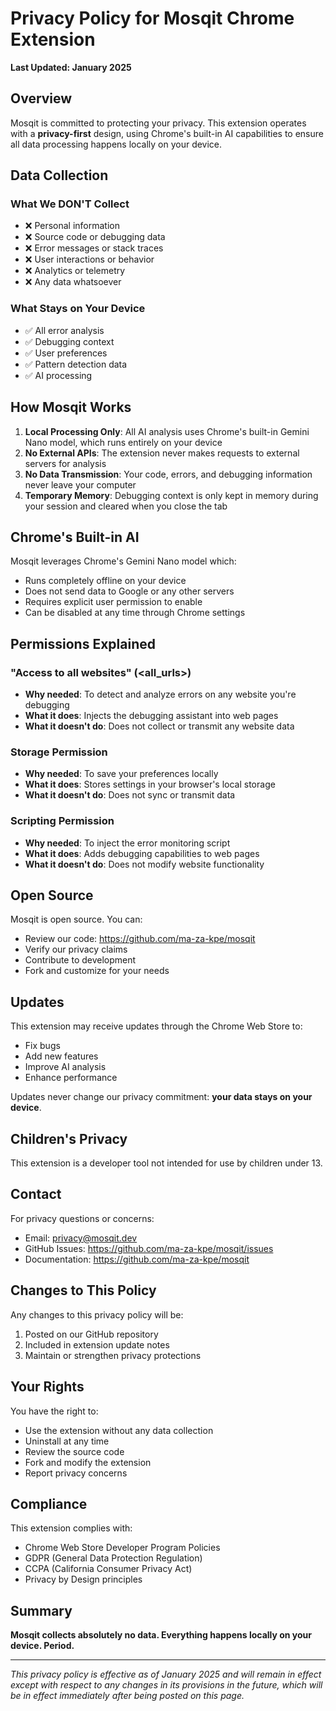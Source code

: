 # Privacy Policy for Mosqit Chrome Extension

**Last Updated: January 2025**

## Overview

Mosqit is committed to protecting your privacy. This extension operates with a **privacy-first** design, using Chrome's built-in AI capabilities to ensure all data processing happens locally on your device.

## Data Collection

### What We DON'T Collect
- ❌ Personal information
- ❌ Source code or debugging data
- ❌ Error messages or stack traces
- ❌ User interactions or behavior
- ❌ Analytics or telemetry
- ❌ Any data whatsoever

### What Stays on Your Device
- ✅ All error analysis
- ✅ Debugging context
- ✅ User preferences
- ✅ Pattern detection data
- ✅ AI processing

## How Mosqit Works

1. **Local Processing Only**: All AI analysis uses Chrome's built-in Gemini Nano model, which runs entirely on your device
2. **No External APIs**: The extension never makes requests to external servers for analysis
3. **No Data Transmission**: Your code, errors, and debugging information never leave your computer
4. **Temporary Memory**: Debugging context is only kept in memory during your session and cleared when you close the tab

## Chrome's Built-in AI

Mosqit leverages Chrome's Gemini Nano model which:
- Runs completely offline on your device
- Does not send data to Google or any other servers
- Requires explicit user permission to enable
- Can be disabled at any time through Chrome settings

## Permissions Explained

### "Access to all websites" (<all_urls>)
- **Why needed**: To detect and analyze errors on any website you're debugging
- **What it does**: Injects the debugging assistant into web pages
- **What it doesn't do**: Does not collect or transmit any website data

### Storage Permission
- **Why needed**: To save your preferences locally
- **What it does**: Stores settings in your browser's local storage
- **What it doesn't do**: Does not sync or transmit data

### Scripting Permission
- **Why needed**: To inject the error monitoring script
- **What it does**: Adds debugging capabilities to web pages
- **What it doesn't do**: Does not modify website functionality

## Open Source

Mosqit is open source. You can:
- Review our code: https://github.com/ma-za-kpe/mosqit
- Verify our privacy claims
- Contribute to development
- Fork and customize for your needs

## Updates

This extension may receive updates through the Chrome Web Store to:
- Fix bugs
- Add new features
- Improve AI analysis
- Enhance performance

Updates never change our privacy commitment: **your data stays on your device**.

## Children's Privacy

This extension is a developer tool not intended for use by children under 13.

## Contact

For privacy questions or concerns:
- Email: privacy@mosqit.dev
- GitHub Issues: https://github.com/ma-za-kpe/mosqit/issues
- Documentation: https://github.com/ma-za-kpe/mosqit

## Changes to This Policy

Any changes to this privacy policy will be:
1. Posted on our GitHub repository
2. Included in extension update notes
3. Maintain or strengthen privacy protections

## Your Rights

You have the right to:
- Use the extension without any data collection
- Uninstall at any time
- Review the source code
- Fork and modify the extension
- Report privacy concerns

## Compliance

This extension complies with:
- Chrome Web Store Developer Program Policies
- GDPR (General Data Protection Regulation)
- CCPA (California Consumer Privacy Act)
- Privacy by Design principles

## Summary

**Mosqit collects absolutely no data. Everything happens locally on your device. Period.**

---

*This privacy policy is effective as of January 2025 and will remain in effect except with respect to any changes in its provisions in the future, which will be in effect immediately after being posted on this page.*
